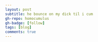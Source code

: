 ```yaml
---
layout: post
subtitle: he bounce on my dick til i cum
gh-repo: homocumulus
gh-badge: [follow]
tags: [blog]
comments: true
---
```

